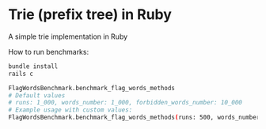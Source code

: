 # Trie (prefix tree) in Ruby

A simple trie implementation in Ruby

How to run benchmarks:
```bash
bundle install
rails c

FlagWordsBenchmark.benchmark_flag_words_methods
# Default values
# runs: 1_000, words_number: 1_000, forbidden_words_number: 10_000
# Example usage with custom values:
FlagWordsBenchmark.benchmark_flag_words_methods(runs: 500, words_number: 600, forbidden_words_number: 10_000)
```